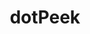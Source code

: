 ---
title: "dotPeek"
description: "Free .NET decompiler and assembly browser from JetBrains that reconstructs source code from compiled assemblies with high accuracy."
platforms: ["windows"]
categories: ["Rev", "Windows"]
tags: ["dotnet-decompiler", "assembly-browser", "source-recovery", "reverse-engineering", "code-analysis"]
url: "https://www.jetbrains.com/decompiler/"
documentation: "https://www.jetbrains.com/help/decompiler/Introduction.html"
---